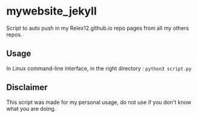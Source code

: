 # mywebsite_jekyll

Script to auto push in my Relex12.github.io repo pages from all my others repos.


## Usage

In Linux command-line interface, in the right directory : `python3 script.py`


## Disclaimer

This script was made for my personal usage, do not use if you don't know what you are doing.
